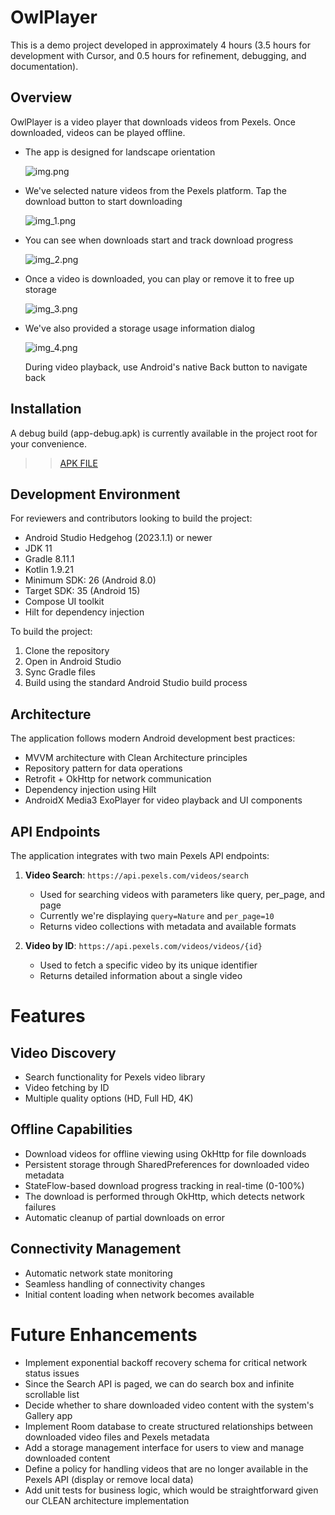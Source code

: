 # OwlPlayer
This is a demo project developed in approximately 4 hours (3.5 hours for development with Cursor, and 0.5 hours for refinement, debugging, and documentation).

## Overview
OwlPlayer is a video player that downloads videos from Pexels. Once downloaded, videos can be played offline.
- The app is designed for landscape orientation

  ![img.png](img.png)
- We've selected nature videos from the Pexels platform. Tap the download button to start downloading

  ![img_1.png](img_1.png)

- You can see when downloads start and track download progress

  ![img_2.png](img_2.png)

- Once a video is downloaded, you can play or remove it to free up storage

  ![img_3.png](img_3.png)

- We've also provided a storage usage information dialog

  ![img_4.png](img_4.png)

  During video playback, use Android's native Back button to navigate back

## Installation
A debug build (app-debug.apk) is currently available in the project root for your convenience.
 >> [APK FILE](app-debug.apk)

## Development Environment
For reviewers and contributors looking to build the project:

- Android Studio Hedgehog (2023.1.1) or newer
- JDK 11
- Gradle 8.11.1
- Kotlin 1.9.21
- Minimum SDK: 26 (Android 8.0)
- Target SDK: 35 (Android 15)
- Compose UI toolkit
- Hilt for dependency injection

To build the project:
1. Clone the repository
2. Open in Android Studio
3. Sync Gradle files
4. Build using the standard Android Studio build process

## Architecture
The application follows modern Android development best practices:
- MVVM architecture with Clean Architecture principles
- Repository pattern for data operations
- Retrofit + OkHttp for network communication
- Dependency injection using Hilt
- AndroidX Media3 ExoPlayer for video playback and UI components

## API Endpoints
The application integrates with two main Pexels API endpoints:

1. **Video Search**: `https://api.pexels.com/videos/search`
   - Used for searching videos with parameters like query, per_page, and page
   - Currently we're displaying `query=Nature` and `per_page=10`
   - Returns video collections with metadata and available formats

2. **Video by ID**: `https://api.pexels.com/videos/videos/{id}`
   - Used to fetch a specific video by its unique identifier
   - Returns detailed information about a single video

# Features

## Video Discovery
- Search functionality for Pexels video library
- Video fetching by ID
- Multiple quality options (HD, Full HD, 4K)

## Offline Capabilities
- Download videos for offline viewing using OkHttp for file downloads
- Persistent storage through SharedPreferences for downloaded video metadata
- StateFlow-based download progress tracking in real-time (0-100%)
- The download is performed through OkHttp, which detects network failures
- Automatic cleanup of partial downloads on error

## Connectivity Management
- Automatic network state monitoring
- Seamless handling of connectivity changes
- Initial content loading when network becomes available

# Future Enhancements
- Implement exponential backoff recovery schema for critical network status issues
- Since the Search API is paged, we can do search box and infinite scrollable list
- Decide whether to share downloaded video content with the system's Gallery app
- Implement Room database to create structured relationships between downloaded video files and Pexels metadata
- Add a storage management interface for users to view and manage downloaded content
- Define a policy for handling videos that are no longer available in the Pexels API (display or remove local data)
- Add unit tests for business logic, which would be straightforward given our CLEAN architecture implementation
